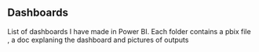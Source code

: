 ## Dashboards

List of dashboards I have made in Power BI. Each folder contains a pbix file , a doc explaning the dashboard and pictures of outputs 
